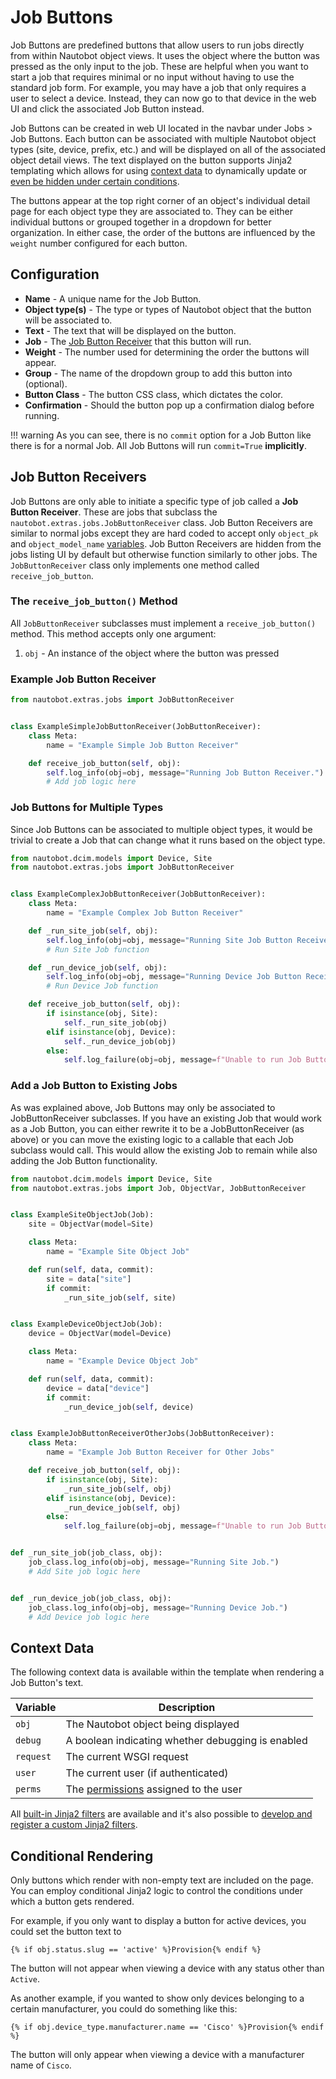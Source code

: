 # Job Buttons

Job Buttons are predefined buttons that allow users to run jobs directly from within Nautobot object views. It uses the object where the button was pressed as the only input to the job. These are helpful when you want to start a job that requires minimal or no input without having to use the standard job form. For example, you may have a job that only requires a user to select a device. Instead, they can now go to that device in the web UI and click the associated Job Button instead.

Job Buttons can be created in web UI located in the navbar under Jobs > Job Buttons. Each button can be associated with multiple Nautobot object types (site, device, prefix, etc.) and will be displayed on all of the associated object detail views. The text displayed on the button supports Jinja2 templating which allows for using [context data](#context-data) to dynamically update or [even be hidden under certain conditions](#conditional-rendering).

The buttons appear at the top right corner of an object's individual detail page for each object type they are associated to. They can be either individual buttons or grouped together in a dropdown for better organization. In either case, the order of the buttons are influenced by the `weight` number configured for each button.

## Configuration

* **Name** - A unique name for the Job Button.
* **Object type(s)** - The type or types of Nautobot object that the button will be associated to.
* **Text** - The text that will be displayed on the button.
* **Job** - The [Job Button Receiver](#job-button-receivers) that this button will run.
* **Weight** - The number used for determining the order the buttons will appear.
* **Group** - The name of the dropdown group to add this button into (optional).
* **Button Class** - The button CSS class, which dictates the color.
* **Confirmation** - Should the button pop up a confirmation dialog before running.

!!! warning
    As you can see, there is no `commit` option for a Job Button like there is for a normal Job. All Job Buttons will run `commit=True` **implicitly**.

## Job Button Receivers

Job Buttons are only able to initiate a specific type of job called a **Job Button Receiver**. These are jobs that subclass the `nautobot.extras.jobs.JobButtonReceiver` class. Job Button Receivers are similar to normal jobs except they are hard coded to accept only `object_pk` and `object_model_name` [variables](../../additional-features/jobs.md#variables). Job Button Receivers are hidden from the jobs listing UI by default but otherwise function similarly to other jobs. The `JobButtonReceiver` class only implements one method called `receive_job_button`.

### The `receive_job_button()` Method

All `JobButtonReceiver` subclasses must implement a `receive_job_button()` method. This method accepts only one argument:

1. `obj` - An instance of the object where the button was pressed

### Example Job Button Receiver

```py
from nautobot.extras.jobs import JobButtonReceiver


class ExampleSimpleJobButtonReceiver(JobButtonReceiver):
    class Meta:
        name = "Example Simple Job Button Receiver"

    def receive_job_button(self, obj):
        self.log_info(obj=obj, message="Running Job Button Receiver.")
        # Add job logic here
```

### Job Buttons for Multiple Types

Since Job Buttons can be associated to multiple object types, it would be trivial to create a Job that can change what it runs based on the object type.

```py
from nautobot.dcim.models import Device, Site
from nautobot.extras.jobs import JobButtonReceiver


class ExampleComplexJobButtonReceiver(JobButtonReceiver):
    class Meta:
        name = "Example Complex Job Button Receiver"

    def _run_site_job(self, obj):
        self.log_info(obj=obj, message="Running Site Job Button Receiver.")
        # Run Site Job function

    def _run_device_job(self, obj):
        self.log_info(obj=obj, message="Running Device Job Button Receiver.")
        # Run Device Job function

    def receive_job_button(self, obj):
        if isinstance(obj, Site):
            self._run_site_job(obj)
        elif isinstance(obj, Device):
            self._run_device_job(obj)
        else:
            self.log_failure(obj=obj, message=f"Unable to run Job Button for type {type(obj).__name__}.")
```

### Add a Job Button to Existing Jobs

As was explained above, Job Buttons may only be associated to JobButtonReceiver subclasses. If you have an existing Job that would work as a Job Button, you can either rewrite it to be a JobButtonReceiver (as above) or you can move the existing logic to a callable that each Job subclass would call. This would allow the existing Job to remain while also adding the Job Button functionality.

```py
from nautobot.dcim.models import Device, Site
from nautobot.extras.jobs import Job, ObjectVar, JobButtonReceiver


class ExampleSiteObjectJob(Job):
    site = ObjectVar(model=Site)

    class Meta:
        name = "Example Site Object Job"

    def run(self, data, commit):
        site = data["site"]
        if commit:
            _run_site_job(self, site)


class ExampleDeviceObjectJob(Job):
    device = ObjectVar(model=Device)

    class Meta:
        name = "Example Device Object Job"

    def run(self, data, commit):
        device = data["device"]
        if commit:
            _run_device_job(self, device)


class ExampleJobButtonReceiverOtherJobs(JobButtonReceiver):
    class Meta:
        name = "Example Job Button Receiver for Other Jobs"

    def receive_job_button(self, obj):
        if isinstance(obj, Site):
            _run_site_job(self, obj)
        elif isinstance(obj, Device):
            _run_device_job(self, obj)
        else:
            self.log_failure(obj=obj, message=f"Unable to run Job Button for type {type(obj).__name__}.")


def _run_site_job(job_class, obj):
    job_class.log_info(obj=obj, message="Running Site Job.")
    # Add Site job logic here


def _run_device_job(job_class, obj):
    job_class.log_info(obj=obj, message="Running Device Job.")
    # Add Device job logic here
```

## Context Data

The following context data is available within the template when rendering a Job Button's text.

| Variable | Description |
|----------|-------------|
| `obj`      | The Nautobot object being displayed |
| `debug`    | A boolean indicating whether debugging is enabled |
| `request`  | The current WSGI request |
| `user`     | The current user (if authenticated) |
| `perms`    | The [permissions](https://docs.djangoproject.com/en/stable/topics/auth/default/#permissions) assigned to the user |

All [built-in Jinja2 filters](../../additional-features/template-filters.md) are available and it's also possible to [develop and register a custom Jinja2 filters](../../plugins/development.md#including-jinja2-filters).

## Conditional Rendering

Only buttons which render with non-empty text are included on the page. You can employ conditional Jinja2 logic to control the conditions under which a button gets rendered.

For example, if you only want to display a button for active devices, you could set the button text to

```jinja2
{% if obj.status.slug == 'active' %}Provision{% endif %}
```

The button will not appear when viewing a device with any status other than `Active`.

As another example, if you wanted to show only devices belonging to a certain manufacturer, you could do something like this:

```jinja2
{% if obj.device_type.manufacturer.name == 'Cisco' %}Provision{% endif %}
```

The button will only appear when viewing a device with a manufacturer name of `Cisco`.
